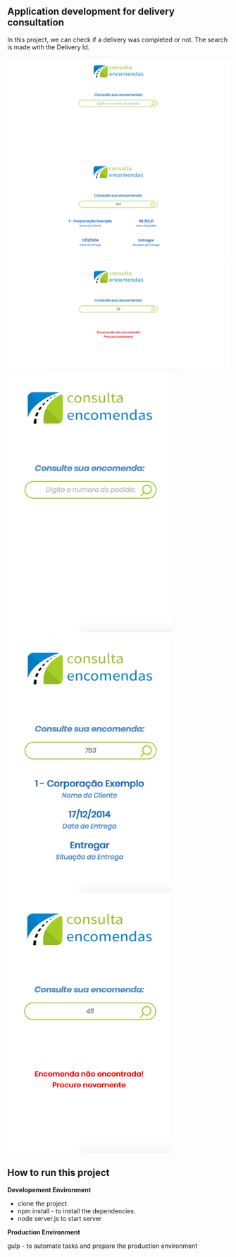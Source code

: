 ## Application development for delivery consultation

In this project, we can check if a delivery was completed or not. The search is made with the Delivery Id. 

![Getting Started](./screens/tela-web-principal.png)
![Getting Started](./screens/tela-web-consulta-sucesso.png)
![Getting Started](./screens/tela-web-consulta-erro.png)
![Getting Started](./screens/tela-mobile-principal.png)
![Getting Started](./screens/tela-mobile-consulta-sucesso.png)
![Getting Started](./screens/tela-mobile-consulta-erro.png)


## How to run this project

**Developement Environment**

- clone the project
- npm install - to install the dependencies.
- node server.js to start server 

**Production Environment**

gulp - to automate tasks and prepare the production environment